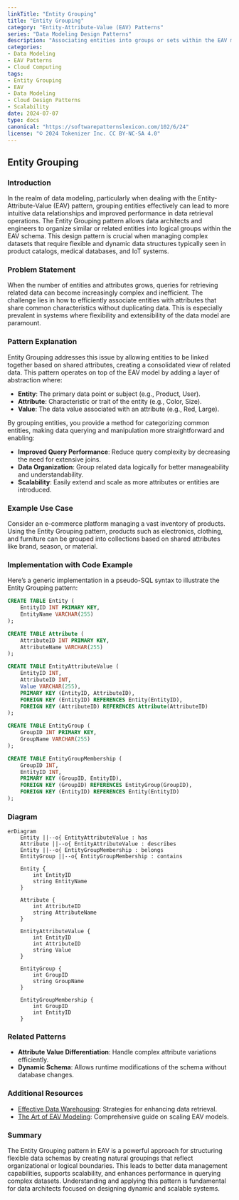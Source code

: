 ```yaml
---
linkTitle: "Entity Grouping"
title: "Entity Grouping"
category: "Entity-Attribute-Value (EAV) Patterns"
series: "Data Modeling Design Patterns"
description: "Associating entities into groups or sets within the EAV model. Useful for grouping products into collections based on shared attributes, enhancing data manageability in large-scale systems."
categories:
- Data Modeling
- EAV Patterns
- Cloud Computing
tags:
- Entity Grouping
- EAV
- Data Modeling
- Cloud Design Patterns
- Scalability
date: 2024-07-07
type: docs
canonical: "https://softwarepatternslexicon.com/102/6/24"
license: "© 2024 Tokenizer Inc. CC BY-NC-SA 4.0"
---
```


## Entity Grouping

### Introduction
In the realm of data modeling, particularly when dealing with the Entity-Attribute-Value (EAV) pattern, grouping entities effectively can lead to more intuitive data relationships and improved performance in data retrieval operations. The Entity Grouping pattern allows data architects and engineers to organize similar or related entities into logical groups within the EAV schema. This design pattern is crucial when managing complex datasets that require flexible and dynamic data structures typically seen in product catalogs, medical databases, and IoT systems.

### Problem Statement
When the number of entities and attributes grows, queries for retrieving related data can become increasingly complex and inefficient. The challenge lies in how to efficiently associate entities with attributes that share common characteristics without duplicating data. This is especially prevalent in systems where flexibility and extensibility of the data model are paramount.

### Pattern Explanation
Entity Grouping addresses this issue by allowing entities to be linked together based on shared attributes, creating a consolidated view of related data. This pattern operates on top of the EAV model by adding a layer of abstraction where:

- **Entity**: The primary data point or subject (e.g., Product, User).
- **Attribute**: Characteristic or trait of the entity (e.g., Color, Size).
- **Value**: The data value associated with an attribute (e.g., Red, Large).

By grouping entities, you provide a method for categorizing common entities, making data querying and manipulation more straightforward and enabling:

- **Improved Query Performance**: Reduce query complexity by decreasing the need for extensive joins.
- **Data Organization**: Group related data logically for better manageability and understandability.
- **Scalability**: Easily extend and scale as more attributes or entities are introduced.

### Example Use Case
Consider an e-commerce platform managing a vast inventory of products. Using the Entity Grouping pattern, products such as electronics, clothing, and furniture can be grouped into collections based on shared attributes like brand, season, or material.

### Implementation with Code Example
Here’s a generic implementation in a pseudo-SQL syntax to illustrate the Entity Grouping pattern:

```sql
CREATE TABLE Entity (
    EntityID INT PRIMARY KEY,
    EntityName VARCHAR(255)
);

CREATE TABLE Attribute (
    AttributeID INT PRIMARY KEY,
    AttributeName VARCHAR(255)
);

CREATE TABLE EntityAttributeValue (
    EntityID INT,
    AttributeID INT,
    Value VARCHAR(255),
    PRIMARY KEY (EntityID, AttributeID),
    FOREIGN KEY (EntityID) REFERENCES Entity(EntityID),
    FOREIGN KEY (AttributeID) REFERENCES Attribute(AttributeID)
);

CREATE TABLE EntityGroup (
    GroupID INT PRIMARY KEY,
    GroupName VARCHAR(255)
);

CREATE TABLE EntityGroupMembership (
    GroupID INT,
    EntityID INT,
    PRIMARY KEY (GroupID, EntityID),
    FOREIGN KEY (GroupID) REFERENCES EntityGroup(GroupID),
    FOREIGN KEY (EntityID) REFERENCES Entity(EntityID)
);
```

### Diagram
```mermaid
erDiagram
    Entity ||--o{ EntityAttributeValue : has
    Attribute ||--o{ EntityAttributeValue : describes
    Entity ||--o{ EntityGroupMembership : belongs
    EntityGroup ||--o{ EntityGroupMembership : contains

    Entity {
        int EntityID
        string EntityName
    }

    Attribute {
        int AttributeID
        string AttributeName
    }

    EntityAttributeValue {
        int EntityID
        int AttributeID
        string Value
    }

    EntityGroup {
        int GroupID
        string GroupName
    }

    EntityGroupMembership {
        int GroupID
        int EntityID
    }
```

### Related Patterns
- **Attribute Value Differentiation**: Handle complex attribute variations efficiently.
- **Dynamic Schema**: Allows runtime modifications of the schema without database changes.

### Additional Resources
- [Effective Data Warehousing](https://example.com/effective-data-warehousing): Strategies for enhancing data retrieval.
- [The Art of EAV Modeling](https://example.com/art-eav-modeling): Comprehensive guide on scaling EAV models.

### Summary
The Entity Grouping pattern in EAV is a powerful approach for structuring flexible data schemas by creating natural groupings that reflect organizational or logical boundaries. This leads to better data management capabilities, supports scalability, and enhances performance in querying complex datasets. Understanding and applying this pattern is fundamental for data architects focused on designing dynamic and scalable systems.

